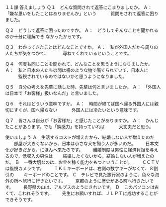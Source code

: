 １１課
答えましょう
Ｑ１　どんな質問されて返答にこまりましたか。
Ａ：　「嫌な思いをしたことはありませんか」という
　　　質問をされて返答に困りました。

Ｑ２　どうして返答に困ったのですか。
Ａ：　どうしてそんなことを聞かれるのか十分に理解でき
なかったからです。

Ｑ３　わかってきたことはどんなことですか。
Ａ：　私が外国人だから周りの人たちが気をつかて、
　　　尋ねてくれているということです。

Ｑ４　何度も同じことを聞かれて、どんなことを思うようになりましたか。
Ａ：　私と日本の人たちの間は柵のような物で隔てられていて、日本人に
　　　監視されているのではないかと思うようになりました。

Ｑ５　自分の考えを先輩に話した時、先輩は何と言いましたか。
Ａ：　「外国人は日本で「お客様」扱いなんだ」と言いました。

Ｑ６　それはどういう意味ですか。
Ａ：　時間が経てば国へ帰る外国人には親切にすくが、国へ帰らない
　　　外国人には冷たいという意味です。

Ｑ７　皆さんは自分が「お客様だ」と感じたことがありますか。
Ａ：　かんじたことがあります。でも「鈍感力」を持っていれば
　　　大丈夫だと思う。

使いましょう
Ａ　生活するコストが増えたから、結婚しない人が増えたのだ
　　部屋が大きくないから、日本は小さな犬を飼う人が多いのだ。
　　日本文化が好きだから、にほんへ来たのです。
　　離婚制度は男性に経済負担を与えるので、低収入の男性は
　　結婚したくないから、結婚しない人が増えたのだ。
Ｂ　一番大切なのは、お金を稼く能力をもつということだ。
　　ＣＣＴＶは監視カメラです。
　　ＴＫＬキーボードは、右側の数字キーがなくて、８割引の
　　キーボードのことです。
Ｃ　テレビで見た旅行家のように、色々な海外の所へ旅行に行きたいです。
　　京都のように歴史がある町へ行きたいです。
　　長野県の山は、アルプスのようにきれいです。
Ｄ　このパソコンは古くて、こわれそうです。
　　先生にお願いすれば、ＪＬＰＴに成功することができそうです。
